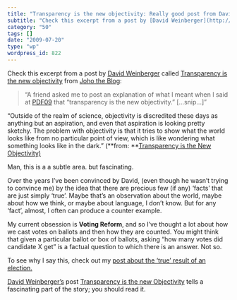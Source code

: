 ```yaml
---
title: "Transparency is the new objectivity: Really good post from David Weinberger"
subtitle: "Check this excerpt from a post by [David Weinberger](http://en.wikipedia.org/wiki/David_Weinberger) ..."
category: "50"
tags: []
date: "2009-07-20"
type: "wp"
wordpress_id: 822
---
```

Check this excerpt from a post by [David Weinberger](http://en.wikipedia.org/wiki/David_Weinberger) called [Transparency is the new objectivity](http://www.hyperorg.com/blogger/2009/07/19/transparency-is-the-new-objectivity/) from [Joho the Blog](http://www.hyperorg.com/blogger/feed/):
> “A friend asked me to post an explanation of what I meant when I said at [PDF09](http://personaldemocracy.com/pdf-conference/personal-democracy-forum-conference) that “transparency is the new objectivity.” […snip…]”

“Outside of the realm of science, objectivity is discredited these days as anything but an aspiration, and even that aspiration is looking pretty sketchy. The problem with objectivity is that it tries to show what the world looks like from no particular point of view, which is like wondering what something looks like in the dark.” (**from: **[Transparency is the New Objectivity) ](http://www.hyperorg.com/blogger/2009/07/19/transparency-is-the-new-objectivity/)

Man, this is a a subtle area. but fascinating.

Over the years I’ve been convinced by David, (even though he wasn’t trying to convince me) by the idea that there are precious few (if any) ‘facts’ that are just simply ‘true’. Maybe that’s an observation about the world, maybe about how we think, or maybe about language, I don’t know. But for any ‘fact’, almost, I often can produce a counter example.

My current obsession is **Voting Reform**, and so I’ve thought a lot about how we cast votes on ballots and then how they are counted. You might think that given a particular ballot or box of ballots, asking “how many votes did candidate X get” is a factual question to which there is an answer. Not so.

To see why I say this, check out my [post about the ‘true’ result of an election.](/2009/06/16/what-is-the-true-result-of-an-election/)

[David Weinberger’s](http://en.wikipedia.org/wiki/David_Weinberger) post [Transparency is the new Objectivity](http://www.hyperorg.com/blogger/2009/07/19/transparency-is-the-new-objectivity/) tells a fascinating part of the story; you should read it.